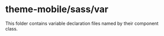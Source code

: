 # theme-mobile/sass/var

This folder contains variable declaration files named by their component class.

